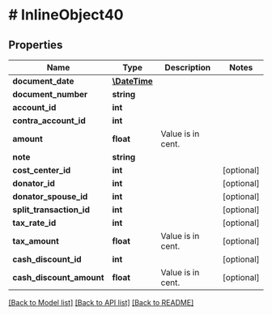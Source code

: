# # InlineObject40

## Properties

Name | Type | Description | Notes
------------ | ------------- | ------------- | -------------
**document_date** | [**\DateTime**](\DateTime.md) |  |
**document_number** | **string** |  |
**account_id** | **int** |  |
**contra_account_id** | **int** |  |
**amount** | **float** | Value is in cent. |
**note** | **string** |  |
**cost_center_id** | **int** |  | [optional]
**donator_id** | **int** |  | [optional]
**donator_spouse_id** | **int** |  | [optional]
**split_transaction_id** | **int** |  | [optional]
**tax_rate_id** | **int** |  | [optional]
**tax_amount** | **float** | Value is in cent. | [optional]
**cash_discount_id** | **int** |  | [optional]
**cash_discount_amount** | **float** | Value is in cent. | [optional]

[[Back to Model list]](../../README.md#models) [[Back to API list]](../../README.md#endpoints) [[Back to README]](../../README.md)
